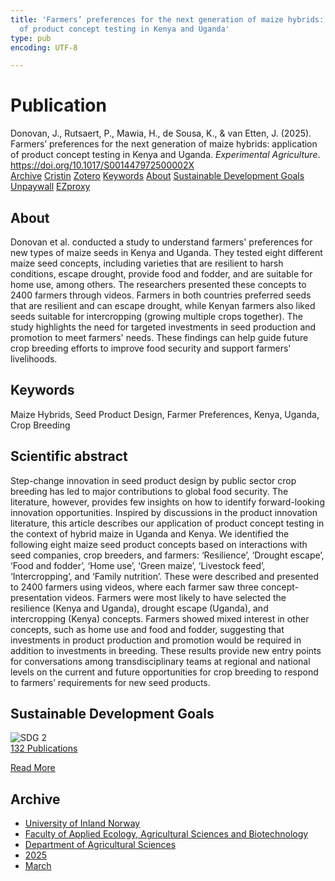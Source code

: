 ```yaml
---
title: 'Farmers’ preferences for the next generation of maize hybrids: application
  of product concept testing in Kenya and Uganda'
type: pub
encoding: UTF-8

---
```

<h1>Publication</h1>
<article id="csl-bib-container-3FIF2KSN" class="csl-bib-container">
  <div class="csl-bib-body"> <div class="csl-entry">Donovan, J., Rutsaert, P., Mawia, H., de Sousa, K., &#38; van Etten, J. (2025). Farmers’ preferences for the next generation of maize hybrids: application of product concept testing in Kenya and Uganda. <i>Experimental Agriculture</i>. <a href="https://doi.org/10.1017/S001447972500002X">https://doi.org/10.1017/S001447972500002X</a></div> </div>
  <div class="csl-bib-buttons">
    <a href="#taxonomy-article-3FIF2KSN" alt="archive" class="csl-bib-button">Archive</a>
    <a href="https://app.cristin.no/results/show.jsf?id=2368368" alt="Cristin" class="csl-bib-button">Cristin</a>
    <a href="http://zotero.org/groups/5881554/items/3FIF2KSN" alt="Zotero" class="csl-bib-button">Zotero</a>
    <a href="#keywords-article-3FIF2KSN" alt="keywords" class="csl-bib-button">Keywords</a>
    <a href="#about-article-3FIF2KSN" alt="about_pub" class="csl-bib-button">About</a>
    <a href="#sdg-article-3FIF2KSN" alt="sdg" class="csl-bib-button">Sustainable Development Goals</a>
    <a href="https://doi.org/10.1017/s001447972500002x" alt="Unpaywall" class="csl-bib-button">Unpaywall</a>
    <a href="https://doi.org/10.1017/s001447972500002x" alt="EZproxy" class="csl-bib-button">EZproxy</a>
  </div>
  <div id="csl-bib-meta-container-3FIF2KSN"></div>
</article>
<div id="csl-bib-meta-3FIF2KSN" class="csl-bib-meta">
  <article id="about-article-3FIF2KSN" class="about_pub-article">
    <h1>About</h1>
    Donovan et al. conducted a study to understand farmers' preferences for new types of maize seeds in Kenya and Uganda. They tested eight different maize seed concepts, including varieties that are resilient to harsh conditions, escape drought, provide food and fodder, and are suitable for home use, among others. The researchers presented these concepts to 2400 farmers through videos. Farmers in both countries preferred seeds that are resilient and can escape drought, while Kenyan farmers also liked seeds suitable for intercropping (growing multiple crops together). The study highlights the need for targeted investments in seed production and promotion to meet farmers' needs. These findings can help guide future crop breeding efforts to improve food security and support farmers' livelihoods.
  </article>
  <article id="keywords-article-3FIF2KSN" class="keywords-article">
    <h1>Keywords</h1>
    Maize Hybrids, Seed Product Design, Farmer Preferences, Kenya, Uganda, Crop Breeding
  </article>
  <article id="abstract-article-3FIF2KSN" class="abstract-article">
    <h1>Scientific abstract</h1>
    Step-change innovation in seed product design by public sector crop breeding has led to major contributions to global food security. The literature, however, provides few insights on how to identify forward-looking innovation opportunities. Inspired by discussions in the product innovation literature, this article describes our application of product concept testing in the context of hybrid maize in Uganda and Kenya. We identified the following eight maize seed product concepts based on interactions with seed companies, crop breeders, and farmers: ‘Resilience’, ‘Drought escape’, ‘Food and fodder’, ‘Home use’, ‘Green maize’, ‘Livestock feed’, ‘Intercropping’, and ‘Family nutrition’. These were described and presented to 2400 farmers using videos, where each farmer saw three concept-presentation videos. Farmers were most likely to have selected the resilience (Kenya and Uganda), drought escape (Uganda), and intercropping (Kenya) concepts. Farmers showed mixed interest in other concepts, such as home use and food and fodder, suggesting that investments in product production and promotion would be required in addition to investments in breeding. These results provide new entry points for conversations among transdisciplinary teams at regional and national levels on the current and future opportunities for crop breeding to respond to farmers’ requirements for new seed products.
  </article>
  <article id="sdg-article-3FIF2KSN" class="sdg-article">
    <h1>Sustainable Development Goals</h1>
    <div class="sdg-container"><div id="sdg2" class="sdg">
        <img src="{{< params subfolder >}}images/sdg/sdg02_en.png" class="image" alt="SDG 2">
        <div class="sdg-overlay">
          <a href="{{< params subfolder >}}en/archive/?sdg=2#archive" class="sdg-publication-count"><span>132</span> Publications</a>
          <p><a href="https://sdgs.un.org/goals/goal2" class="sdg-read-more">Read More</a></p>
        </div>
      </div></div>
  </article>
  <article id="taxonomy-article-3FIF2KSN" class="taxonomy-article">
    <h1>Archive</h1>
    <ul>
      <li><a href="{{< params subfolder >}}en/archive/?key=3DCRN523">University of Inland Norway</a></li>
      <li><a href="{{< params subfolder >}}en/archive/?key=T77LXH6D">Faculty of Applied Ecology, Agricultural Sciences and Biotechnology</a></li>
      <li><a href="{{< params subfolder >}}en/archive/?key=SSN4QLEC">Department of Agricultural Sciences</a></li>
      <li><a href="{{< params subfolder >}}en/archive/?key=H33DMZPA">2025</a></li>
      <li><a href="{{< params subfolder >}}en/archive/?key=MY3TYU3N">March</a></li>
    </ul>
  </article>
</div>
